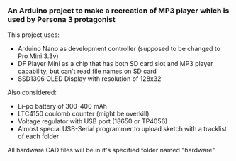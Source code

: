 ### An Arduino project to make a recreation of MP3 player which is used by Persona 3 protagonist

This project uses:
 - Arduino Nano as development controller (supposed to be changed to Pro Mini 3.3v)
 - DF Player Mini as a chip that has both SD card slot and MP3 player capability, but can't read file names on SD card
 - SSD1306 OLED Display with resolution of 128x32

Also considered:
 - Li-po battery of 300-400 mAh
 - LTC4150 coulomb counter (might be overkill)
 - Voltage regulator with USB port (18650 or TP4056)
 - Almost special USB-Serial programmer to upload sketch with a tracklist of each folder

All hardware CAD files will be in it's specified folder named "hardware"
